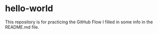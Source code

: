 # hello-world
This repository is for practicing the GitHub Flow
I filled in some info in the README.md file.
